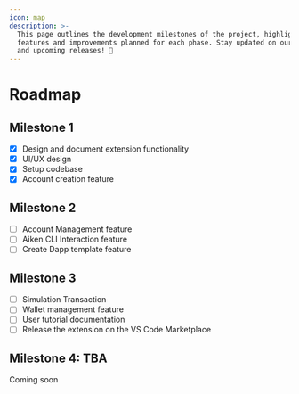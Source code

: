 ```yaml
---
icon: map
description: >-
  This page outlines the development milestones of the project, highlighting key
  features and improvements planned for each phase. Stay updated on our progress
  and upcoming releases! 🚀
---
```


# Roadmap

## Milestone 1 <a href="#phase-0-build-the-foundation-and-community-q2" id="phase-0-build-the-foundation-and-community-q2"></a>

* [x] Design and document extension functionality
* [x] UI/UX design
* [x] Setup codebase
* [x] Account creation feature

## Milestone 2 <a href="#phase-1-redacted-launch-q3" id="phase-1-redacted-launch-q3"></a>

* [ ] Account Management feature
* [ ] Aiken CLI Interaction feature
* [ ] Create Dapp template feature

## Milestone 3 <a href="#phase-2-tba-q4" id="phase-2-tba-q4"></a>

* [ ] Simulation Transaction
* [ ] Wallet management feature
* [ ] User tutorial documentation
* [ ] Release the extension on the VS Code Marketplace

## Milestone 4: TBA <a href="#phase-2-tba-q4" id="phase-2-tba-q4"></a>

Coming soon
